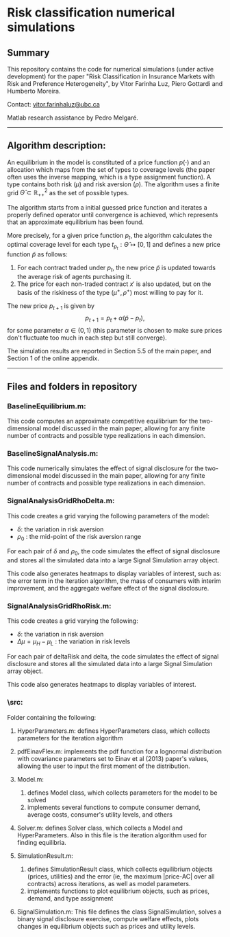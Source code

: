 # Risk classification numerical simulations

## Summary
This repository contains the code for numerical simulations (under active development) for the paper "Risk Classification in Insurance Markets with Risk and Preference Heterogeneity", 
by Vitor Farinha Luz, Piero Gottardi and Humberto Moreira.

Contact: [vitor.farinhaluz@ubc.ca](mailto:vitor.farinhaluz@ubc.ca)

Matlab research assistance by Pedro Melgaré.

---

## Algorithm description:

An equilibrium in the model is constituted of a price function $p(\cdot)$ and an allocation which maps from the set of types to coverage levels (the paper often uses the inverse mapping, which is a type assignment function).
A type contains both risk ($\mu$) and risk aversion ($\rho$). The algorithm uses a finite grid $\hat{\Theta} \subset \mathbb{R}^{2}_{++}$ as the set of possible types.

The algorithm starts from a initial guessed price function and iterates a properly defined operator until convergence is achieved, which represents that an approximate equilibrium has been found.

More precisely, for a given price function $p_{t}$, the algorithm calculates the optimal coverage  level for each type $t_{p_{t}}:\hat{\Theta}\mapsto\left[0,1\right]$ and defines a new price function  $\tilde{p}$ as follows:

1. For each contract traded under $p_{t}$, the new price $\tilde{p}$ is updated towards  the average risk of agents purchasing it. 
2. The price for each non-traded contract $x'$ is also updated,  but on the basis of the riskiness of the type $\left(\mu^+, \rho^+ \right)$ most willing to pay for it.

The new price $p_{t+1}$ is given by 
$$
p_{t+1} = p_{t} + \alpha (\tilde{p} - p_{t}),
$$
for some parameter $\alpha \in (0,1)$ (this parameter is chosen to make sure prices don't fluctuate too much in each step but still converge).

The simulation results are reported in Section 5.5 of the main paper, and Section 1 of the online appendix.

---
## Files and folders in repository

### BaselineEquilibrium.m: 
This code computes an approximate competitive equilibrium for the two-dimensional
model discussed in the main paper, allowing for any finite number of contracts and 
possible type realizations in each dimension. 

### BaselineSignalAnalysis.m:
This code numerically simulates the effect of signal disclosure 
for the two-dimensional model discussed in the main paper, allowing for any 
finite number of contracts and possible type realizations in each dimension. 


### SignalAnalysisGridRhoDelta.m:

This code creates a grid varying the following parameters of the model:
- $\delta$: the variation in risk aversion
- $\rho_0$ : the mid-point of the risk aversion range

For each pair of $\delta$ and $\rho_0$, the code simulates the effect of signal
disclosure and stores all the simulated data into a large Signal Simulation
array object.

This code also generates heatmaps to display variables of interest,
such as: the error term in the iteration algorithm, the mass of 
consumers with interim improvement, and the aggregate welfare effect of 
the signal disclosure.

### SignalAnalysisGridRhoRisk.m:

This code creates a grid varying the following:
- $\delta$: the variation in risk aversion
- $\Delta \mu = \mu_H - \mu_L$ : the variation in risk levels

For each pair of deltaRisk and delta, the code simulates the effect of signal
disclosure and stores all the simulated data into a large Signal Simulation
array object.

This code also generates heatmaps to display variables of interest.

### \src\:

Folder containing the following:

1. HyperParameters.m: 
defines HyperParameters class, which collects parameters for the iteration algorithm

1.  pdfEinavFlex.m: implements the pdf function for a lognormal distribution with covariance parameters set to Einav et al (2013) paper's values, allowing the user to input the first moment of the distribution.

2.  Model.m: 
    1.  defines Model class, which collects parameters for the model to be solved
    2. implements several functions to compute consumer demand, average costs, consumer's utility levels, and others

3.  Solver.m:
defines Solver class, which collects a Model and HyperParameters. Also in this file is the iteration algorithm used for finding equilibria. 

1.  SimulationResult.m:
    1. defines SimulationResult class, which collects equilibrium objects (prices, utilities) and the error (ie, the maximum |price-AC| over all contracts) across iterations, as well as model parameters.
    2. implements functions to plot equilibrium objects, such as prices, demand, and type assignment

2.  SignalSimulation.m:
This file defines the class SignalSimulation, solves a binary signal disclosure exercise, compute welfare effects, plots changes in equilibrium objects such as prices and utility levels.
